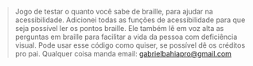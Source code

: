 > Jogo de testar o quanto você sabe de braille, para ajudar na acessibilidade.
> Adicionei todas as funções de acessibilidade para que seja possível ler os pontos braille.
> Ele também lê em voz alta as perguntas em braille para facilitar a vida da pessoa com deficiência visual.
> Pode usar esse código como quiser, se possível dê os créditos pro pai.
> Qualquer coisa manda email: gabrielbahiapro@gmail.com
> 
